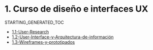 # 1. Curso de diseño e interfaces UX
STARTING_GENERATED_TOC



[comment]:STARTING_GENERATED_TOC

* [1.1-User-Research](<./content/1.1-User-Research.md>)
* [1.2-User-Interface-y-Arquitectura-de-información](<./content/1.2-User-Interface-y-Arquitectura-de-información.md>)
* [1.3-Wireframes-y-prototipados](<./content/1.3-Wireframes-y-prototipados.md>)

[comment]:ENDING_GENERATED_TOC
